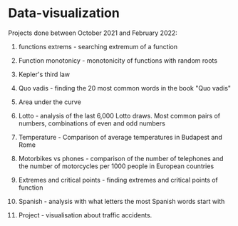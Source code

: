 # Data-visualization
Projects done between October 2021 and February 2022:
1. functions extrems - searching extremum of a function
2. Function monotonicy - monotonicity of functions with random roots
3. Kepler's third law 
4. Quo vadis - finding the 20 most common words in the book "Quo vadis"
5. Area under the curve 
6. Lotto - analysis of the last 6,000 Lotto draws. Most common pairs of numbers, combinations of even and odd numbers
7. Temperature - Comparison of average temperatures in Budapest and Rome
8. Motorbikes vs phones - comparison of the number of telephones and the number of motorcycles per 1000 people in European countries
9. Extremes and critical points - finding extremes and critical points of function
10. Spanish - analysis with what letters the most Spanish words start with

11. Project - visualisation about traffic accidents.
